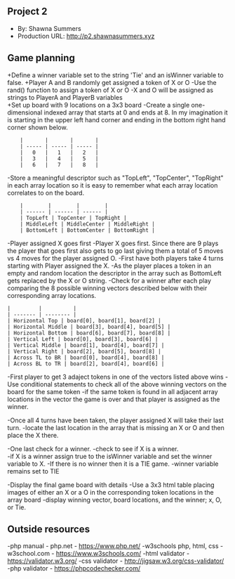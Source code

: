 ## Project 2
+ By: Shawna Summers
+ Production URL: <http://p2.shawnasummers.xyz>

## Game planning
+Define a winner variable set to the string 'Tie' and an isWinner variable to false.
+Player A and B randomly get assigned a token of X or O
    -Use the rand() function to assign a token of X or O 
    -X and O will be assigned as strings to PlayerA and PlayerB variables   
+Set up board with 9 locations on a 3x3 board
    -Create a single one-dimensional indexed array that starts at 0 and ends at 8.  In my imagination it is starting in the upper left hand corner and ending in the bottom right hand corner shown below.
    
        |       |       |       |
        | ----- | ----- | ----- |
        |   0   |   1   |   2   |
        |   3   |   4   |   5   |
        |   6   |   7   |   8   |
    
   -Store a meaningful descriptor such as "TopLeft", "TopCenter", "TopRight" in each array location so it is easy to remember what each array location correlates to on the board.
   
        |        |        |        |
        | ------ | ------ | ------ |
        | TopLeft | TopCenter | TopRight |
        | MiddleLeft | MiddleCenter | MiddleRight |
        | BottomLeft | BottomCenter | BottomRight |
   
-Player assigned X goes first
    -Player X goes first.  Since there are 9 plays the player that goes first also gets to go last giving them a total of 5 moves vs 4 moves for the player assigned O.
    -First have both players take 4 turns starting with Player assigned the X. 
    -As the player places a token in an empty and random location the descriptor in the array such as BottomLeft gets replaced by the X or O string.
    -Check for a winner after each play comparing the 8 possible winning vectors described below with their corresponding array locations.
    
    |         |          |
    | ------- | -------- |
    | Horizontal Top | board[0], board[1], board[2] |
    | Horizontal Middle | board[3], board[4], board[5] |
    | Horizontal Bottom | board[6], board[7], board[8] |
    | Vertical Left | board[0], board[3], board[6] |
    | Vertical Middle | board[1], board[4], board[7] |
    | Vertical Right | board[2], board[5], board[8] |
    | Across TL to BR | board[0], board[4], board[8] |
    | Across BL to TR | board[2], board[4], board[6] |

-First player to get 3 adaject tokens in one of the vectors listed above wins
    -Use conditional statements to check all of the above winning vectors on the board for the same token
    -if the same token is found in all adjacent array locations in the vector the game is over and that player is assigned as the winner.

-Once all 4 turns have been taken, the player assigned X will take their last turn.
    -locate the last location in the array that is missing an X or O and then place the X there.
    

-One last check for a winner.
    -check to see if X is a winner.  
    -if X is a winner assign true to the isWinner variable and set the winner variable to X.
    -If there is no winner then it is a TIE game.
    -winner variable remains set to TIE
    
-Display the final game board with details
    -Use a 3x3 html table placing images of either an X or a O in the corresponding token locations in the array board 
    -display winning vector, board locations, and the winner; x, O, or Tie.



## Outside resources
-php manual - php.net - https://www.php.net/
-w3schools php, html, css - w3school.com - https://www.w3schools.com/
-html validator - https://validator.w3.org/
-css validator - http://jigsaw.w3.org/css-validator/
-php validator - https://phpcodechecker.com/